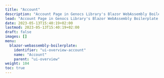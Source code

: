 ```yaml
---
title: "Account"
description: "Account Page in Genocs Library's Blazor WebAssembly Boilerplate."
lead: "Account Page in Genocs Library's Blazor WebAssembly Boilerplate."
date: 2023-05-13T15:40:19+02:00
lastmod: 2023-05-13T15:40:19+02:00
draft: false
images: []
menu:
  blazor-webassembly-boilerplate:
    identifier: "ui-overview-account"
    name: "Account"
    parent: "ui-overview"
weight: 104
toc: true
---
```



